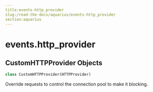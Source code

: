 ```yaml
---
title:events-http_provider
slug:/read-the-docs/aquarius/events-http_provider
section:aquarius
---
```

<a name="events.http_provider"></a>
# events.http\_provider

<a name="events.http_provider.CustomHTTPProvider"></a>
## CustomHTTPProvider Objects

```python
class CustomHTTPProvider(HTTPProvider)
```

Override requests to control the connection pool to make it blocking.

